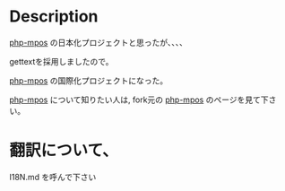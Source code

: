 Description
===========

[php-mpos](https://github.com/TheSerapher/php-mpos) の日本化プロジェクトと思ったが、、、、

gettextを採用しましたので。

[php-mpos](https://github.com/TheSerapher/php-mpos) の国際化プロジェクトになった。

[php-mpos](https://github.com/TheSerapher/php-mpos) について知りたい人は, fork元の [php-mpos](https://github.com/TheSerapher/php-mpos) のページを見て下さい。


翻訳について、
==================

I18N.md を呼んで下さい

